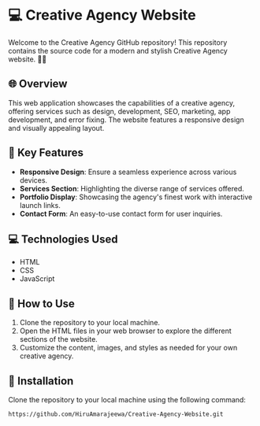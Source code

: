 
# 💻 Creative Agency Website

Welcome to the Creative Agency GitHub repository! This repository contains the source code for a modern and stylish Creative Agency website. 🎨✨

## 🌐 Overview 

This web application showcases the capabilities of a creative agency, offering services such as design, development, SEO, marketing, app development, and error fixing. The website features a responsive design and visually appealing layout.

## 🌟 Key Features 

- **Responsive Design**: Ensure a seamless experience across various devices.
- **Services Section**: Highlighting the diverse range of services offered.
- **Portfolio Display**: Showcasing the agency's finest work with interactive launch links.
- **Contact Form**: An easy-to-use contact form for user inquiries.

## 💻 Technologies Used 

- HTML
- CSS
- JavaScript

## 🚀 How to Use 

1. Clone the repository to your local machine.
2. Open the HTML files in your web browser to explore the different sections of the website.
3. Customize the content, images, and styles as needed for your own creative agency.


## 🚀 Installation

Clone the repository to your local machine using the following command:

```bash
https://github.com/HiruAmarajeewa/Creative-Agency-Website.git
```
